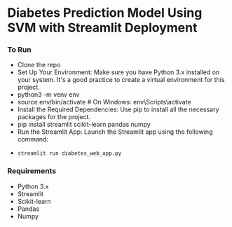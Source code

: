 # **Diabetes Prediction Model Using SVM with Streamlit Deployment**

### **To Run**

- Clone the repo
- Set Up Your Environment: Make sure you have Python 3.x installed on your system. It's a good practice to create a virtual environment for this project.
-   python3 -m venv env
-   source env/bin/activate  # On Windows: env\Scripts\activate
- Install the Required Dependencies: Use pip to install all the necessary packages for the project.
-   pip install streamlit scikit-learn pandas numpy
-   Run the Streamlit App: Launch the Streamlit app using the following command:
-     streamlit run diabetes_web_app.py

### **Requirements**
- Python 3.x
- Streamlit
- Scikit-learn
- Pandas
- Numpy

